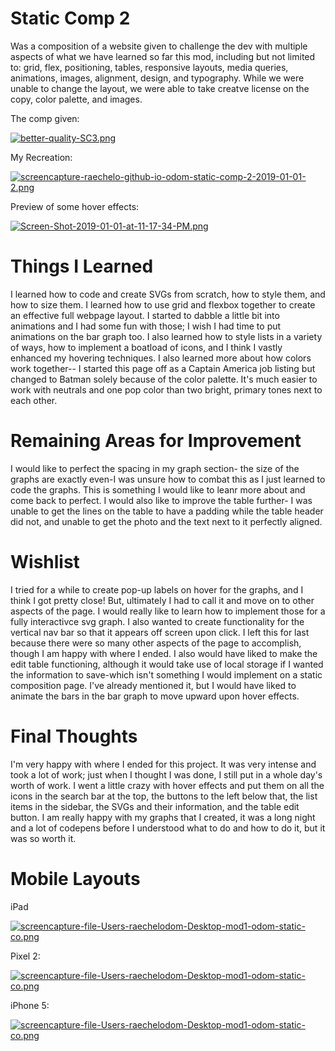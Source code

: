 # Static Comp 2
Was a composition of a website given to challenge the dev with multiple aspects of what we have learned so far this mod, including but not limited to: grid, flex, positioning, tables, responsive layouts, media queries, animations, images, alignment, design, and typography. While we were unable to change the layout, we were able to take creatve license on the copy, color palette, and images.


The comp given:

[![better-quality-SC3.png](https://i.postimg.cc/W3QVwknv/better-quality-SC3.png)](https://postimg.cc/WF6x2tCW)

My Recreation:

[![screencapture-raechelo-github-io-odom-static-comp-2-2019-01-01-2.png](https://i.postimg.cc/JnmCzKgg/screencapture-raechelo-github-io-odom-static-comp-2-2019-01-01-2.png)](https://postimg.cc/WD9H9ms6)

Preview of some hover effects:

[![Screen-Shot-2019-01-01-at-11-17-34-PM.png](https://i.postimg.cc/J4QLS3Bz/Screen-Shot-2019-01-01-at-11-17-34-PM.png)](https://postimg.cc/Vd5pCCRx)

# Things I Learned

I learned how to code and create SVGs from scratch, how to style them, and how to size them. I learned how to use grid and flexbox together to create an effective full webpage layout. I started to dabble a little bit into animations and I had some fun with those; I wish I had time to put animations on the bar graph too. I also learned how to style lists in a variety of ways, how to implement a boatload of icons, and I think I vastly enhanced my hovering techniques. I also learned more about how colors work together-- I started this page off as a Captain America job listing but changed to Batman solely because of the color palette. It's much easier to work with neutrals and one pop color than two bright, primary tones next to each other.

# Remaining Areas for Improvement

I would like to perfect the spacing in my graph section- the size of the graphs are exactly even-I was unsure how to combat this as I just learned to code the graphs. This is something I would like to leanr more about and come back to perfect. I would also like to improve the table further- I was unable to get the lines on the table to have a padding while the table header did not, and unable to get the photo and the text next to it perfectly aligned.

# Wishlist

I tried for a while to create pop-up labels on hover for the graphs, and I think I got pretty close! But, ultimately I had to call it and move on to other aspects of the page. I would really like to learn how to implement those for a fully interactivce svg graph. I also wanted to create functionality for the vertical nav bar so that it appears off screen upon click. I left this for last because there were so many other aspects of the page to accomplish, though I am happy with where I ended. I also would have liked to make the edit table functioning, although it would take use of local storage if I wanted the information to save-which isn't something I would implement on a static composition page. I've already mentioned it, but I would have liked to animate the bars in the bar graph to move upward upon hover effects.

# Final Thoughts

I'm very happy with where I ended for this project. It was very intense and took a lot of work; just when I thought I was done, I still put in a whole day's worth of work. I went a little crazy with hover effects and put them on all the icons in the search bar at the top, the buttons to the left below that, the list items in the sidebar, the SVGs and their information, and the table edit button. I am really happy with my graphs that I created, it was a long night and a lot of codepens before I understood what to do and how to do it, but it was so worth it.

# Mobile Layouts

iPad

[![screencapture-file-Users-raechelodom-Desktop-mod1-odom-static-co.png](https://i.postimg.cc/L4JmwcMq/screencapture-file-Users-raechelodom-Desktop-mod1-odom-static-co.png)](https://postimg.cc/t7H0VmJy)

Pixel 2:

[![screencapture-file-Users-raechelodom-Desktop-mod1-odom-static-co.png](https://i.postimg.cc/MTv8kQgk/screencapture-file-Users-raechelodom-Desktop-mod1-odom-static-co.png)](https://postimg.cc/WFLygh2S)

iPhone 5:

[![screencapture-file-Users-raechelodom-Desktop-mod1-odom-static-co.png](https://i.postimg.cc/wTKYP3VP/screencapture-file-Users-raechelodom-Desktop-mod1-odom-static-co.png)](https://postimg.cc/SjGPYSH7)
